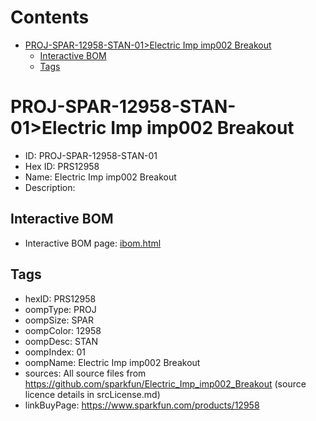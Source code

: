 



Contents
========

* [PROJ-SPAR-12958-STAN-01>Electric Imp imp002 Breakout](#proj-spar-12958-stan-01electric-imp-imp002-breakout)
	* [Interactive BOM](#interactive-bom)
	* [Tags](#tags)

# PROJ-SPAR-12958-STAN-01>Electric Imp imp002 Breakout

- ID: PROJ-SPAR-12958-STAN-01
- Hex ID: PRS12958
- Name: Electric Imp imp002 Breakout
- Description: 

## Interactive BOM

- Interactive BOM page: [ibom.html](kicad/bom/ibom.html)

## Tags

- hexID: PRS12958
- oompType: PROJ
- oompSize: SPAR
- oompColor: 12958
- oompDesc: STAN
- oompIndex: 01
- oompName: Electric Imp imp002 Breakout
- sources: All source files from https://github.com/sparkfun/Electric_Imp_imp002_Breakout (source licence details in srcLicense.md)
- linkBuyPage: https://www.sparkfun.com/products/12958
